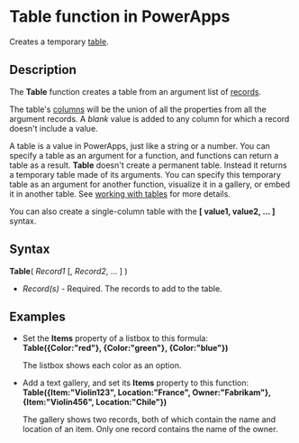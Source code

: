 <properties
	pageTitle="Table function | Microsoft PowerApps"
	description="Reference information, including syntax and examples, for the Table function in PowerApps"
	services=""
	suite="powerapps"
	documentationCenter="na"
	authors="gregli-msft"
	manager="dwrede"
	editor=""
	tags=""/>

<tags
   ms.service="powerapps"
   ms.devlang="na"
   ms.topic="article"
   ms.tgt_pltfrm="na"
   ms.workload="na"
   ms.date="11/07/2015"
   ms.author="gregli"/>

# Table function in PowerApps #

Creates a temporary [table](working-with-tables.md).

## Description ##

The **Table** function creates a table from an argument list of [records](working-with-tables.md#records).

The table's [columns](working-with-tables.md#columns) will be the union of all the properties from all the argument records. A *blank* value is added to any column for which a record doesn't include a value.

A table is a value in PowerApps, just like a string or a number. You can specify a table as an argument for a function, and functions can return a table as a result. **Table** doesn't create a permanent table. Instead it returns a temporary table made of its arguments.  You can specify this temporary table as an argument for another function, visualize it in a gallery, or embed it in another table.  See [working with tables](working-with-tables.md) for more details.

You can also create a single-column table with the **[ value1, value2, ... ]** syntax.

## Syntax ##

**Table**( *Record1* [, *Record2*, ... ] )

- *Record(s)* - Required. The records to add to the table.

## Examples ##

- Set the **Items** property of a listbox to this formula:
<br>**Table({Color:"red"}, {Color:"green"}, {Color:"blue"})**

	The listbox shows each color as an option.

- Add a text gallery, and set its **Items** property to this function:<br>
**Table({Item:"Violin123", Location:"France", Owner:"Fabrikam"}, {Item:"Violin456", Location:"Chile"})**

	The gallery shows two records, both of which contain the name and location of an item. Only one record contains the name of the owner.
